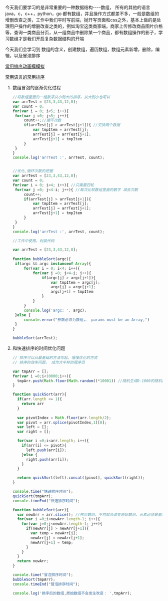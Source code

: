 今天我们要学习的是非常重要的一种数据结构----数组， 所有的其他的语言java，c，c++，python，go 都有数组，并且操作方式都差不多，一般是数组的增删改查之类，工作中我们平时写前端，抛开写页面和css之外，基本上做的是处理用户操作的增删改查之类的，例如淘宝这类商家端，商家上传修改商品图片价格等，查询一类商品分页，从一组商品中删除某一个商品，都有数组操作的影子，学习数组才是我们开启复杂数据结构的开端

今天我们会学习到 数组的含义，创建数组，遍历数组，数组元素新增，删除，编辑，以及冒泡排序

[常用排序动画摸模拟](http://jsdo.it/norahiko/oxIy/fullscreen)

[常用语言的常用排序 ](https://github.com/hustcc/JS-Sorting-Algorithm/blob/master/6.quickSort.md)



1. 数组冒泡的逐渐优化过程

   ```javascript
   //将数组里面的一组数字从小到大的排序，从大到小也可以
   var arrTest = [23,3,43,12,8];
   var count = 0;
   for(var i = 0; i<5; i++){
   	for(var j =0; j<5; j++){
   		count++;//循环次数
   		if(arrTest[j] > arrTest[j+1]){ //交换两个数据
   			var tmpItem = arrTest[j];
   			arrTest[j] = arrTest[j+1];
   			arrTest[j+1] = tmpItem
   		}
   	}
   }
   console.log('arrTest :', arrTest, count);
   
   
   //优化,循环次数的把握
   var arrTest = [23,3,43,12,8];
   var count = 0;
   for(var i = 0; i<4; i++){ //只需要四轮
   	for(var j =0; j<4-i; j++){ //每次比较数组里面的数字 减去次数
   		count++;
   		if(arrTest[j] > arrTest[j+1]){
   			var tmpItem = arrTest[j];
   			arrTest[j] = arrTest[j+1];
   			arrTest[j+1] = tmpItem
   		}
   	}
   }
   console.log('arrTest :', arrTest, count);
   
   //工作中使用，封装代码
   
   var arrTest = [23,3,43,12,8];
   			
   function bubbleSort(argc){
   	if(argc && argc instanceof Array){
   		for(var i = 0; i<4; i++){
   			for(var j =0; j<4-i; j++){
   				if(argc[j] > argc[j+1]){
   					var tmpItem = argc[j];
   					argc[j] = argc[j+1];
   					argc[j+1] = tmpItem
   				}
   			}
   		}
   		console.log('argc: ', argc);
   	}else {
   		console.error("参数必须为数组，、 params must be an Array,")
   	}
   }
   
   bubbleSort(arrTest);
   ```

   

2. 和快速排序的时间优化问题

   ```javascript
   // 排序可以从最基础的方法写起，慢慢优化的方式
   // 排序的效率问题， 成为大牛样的程序员
   
   var tmpArr = [];
   for(var i =0;i<10000;i++){
     tmpArr.push(Math.floor(Math.random()*10001)) //随机生成0-1000的随机数
   }
   
   function quickSort(arr){
     if(arr.length <= 1){
       return arr
     }
     
     var pivotIndex = Math.floor(arr.length/2);
     var pivot = arr.splice(pivotIndex,1)[0];
     var left = [];
     var right = [];
   
     for(var i =0;i<arr.length; i++){
       if(arr[i] <= pivot){
         left.push(arr[i]);
       }else {
         right.push(arr[i]);
       }
     }
   
     return quickSort(left).concat([pivot], quickSort(right));
   }
   
   console.time("快速排序时间");
   quickSort(tmpArr);
   console.timeEnd("快速排序时间");
   
   function bubbleSort(arr){
     var newArr = arr.slice(); //拷贝数组，不然就会改变原始数组，元素必须是基本数据类型，浅拷贝
     for(var i =0;i<newArr.length-1; i++){
       for(var j=0;j<newArr.length-1; j++){
         if(newArr[j] > newArr[j+1]){
           var temp = newArr[j];
           newArr[j] = newArr[j+1];
           newArr[j+1] = temp;
         }
       }
     }
     return newArr;
   }
   
   console.time("冒泡排序时间");
   bubbleSort(tmpArr);
   console.timeEnd("冒泡排序时间");
   
   console.log('排序后的数组,原始数组不会发生改变： ',tmpArr);
   
   ```

